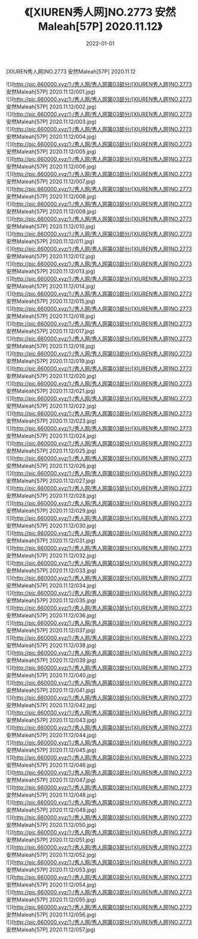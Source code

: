 ﻿---
layout: post
title:  《[XIUREN秀人网]NO.2773 安然Maleah[57P] 2020.11.12》
date:   2022-01-01
img: http://pic.660000.xyz/1:/秀人网/秀人网第03部分/[XIUREN秀人网]NO.2773 安然Maleah[57P] 2020.11.12/000.jpg
categories: [美女, 清纯, 唯美]
---

[XIUREN秀人网]NO.2773 安然Maleah[57P] 2020.11.12

 ![](http://pic.660000.xyz/1:/秀人网/秀人网第03部分/[XIUREN秀人网]NO.2773 安然Maleah[57P] 2020.11.12/001.jpg) <br>![](http://pic.660000.xyz/1:/秀人网/秀人网第03部分/[XIUREN秀人网]NO.2773 安然Maleah[57P] 2020.11.12/002.jpg) <br>![](http://pic.660000.xyz/1:/秀人网/秀人网第03部分/[XIUREN秀人网]NO.2773 安然Maleah[57P] 2020.11.12/003.jpg) <br>![](http://pic.660000.xyz/1:/秀人网/秀人网第03部分/[XIUREN秀人网]NO.2773 安然Maleah[57P] 2020.11.12/004.jpg) <br>![](http://pic.660000.xyz/1:/秀人网/秀人网第03部分/[XIUREN秀人网]NO.2773 安然Maleah[57P] 2020.11.12/005.jpg) <br>![](http://pic.660000.xyz/1:/秀人网/秀人网第03部分/[XIUREN秀人网]NO.2773 安然Maleah[57P] 2020.11.12/006.jpg) <br>![](http://pic.660000.xyz/1:/秀人网/秀人网第03部分/[XIUREN秀人网]NO.2773 安然Maleah[57P] 2020.11.12/007.jpg) <br>![](http://pic.660000.xyz/1:/秀人网/秀人网第03部分/[XIUREN秀人网]NO.2773 安然Maleah[57P] 2020.11.12/008.jpg) <br>![](http://pic.660000.xyz/1:/秀人网/秀人网第03部分/[XIUREN秀人网]NO.2773 安然Maleah[57P] 2020.11.12/009.jpg) <br>![](http://pic.660000.xyz/1:/秀人网/秀人网第03部分/[XIUREN秀人网]NO.2773 安然Maleah[57P] 2020.11.12/010.jpg) <br>![](http://pic.660000.xyz/1:/秀人网/秀人网第03部分/[XIUREN秀人网]NO.2773 安然Maleah[57P] 2020.11.12/011.jpg) <br>![](http://pic.660000.xyz/1:/秀人网/秀人网第03部分/[XIUREN秀人网]NO.2773 安然Maleah[57P] 2020.11.12/012.jpg) <br>![](http://pic.660000.xyz/1:/秀人网/秀人网第03部分/[XIUREN秀人网]NO.2773 安然Maleah[57P] 2020.11.12/013.jpg) <br>![](http://pic.660000.xyz/1:/秀人网/秀人网第03部分/[XIUREN秀人网]NO.2773 安然Maleah[57P] 2020.11.12/014.jpg) <br>![](http://pic.660000.xyz/1:/秀人网/秀人网第03部分/[XIUREN秀人网]NO.2773 安然Maleah[57P] 2020.11.12/015.jpg) <br>![](http://pic.660000.xyz/1:/秀人网/秀人网第03部分/[XIUREN秀人网]NO.2773 安然Maleah[57P] 2020.11.12/016.jpg) <br>![](http://pic.660000.xyz/1:/秀人网/秀人网第03部分/[XIUREN秀人网]NO.2773 安然Maleah[57P] 2020.11.12/017.jpg) <br>![](http://pic.660000.xyz/1:/秀人网/秀人网第03部分/[XIUREN秀人网]NO.2773 安然Maleah[57P] 2020.11.12/018.jpg) <br>![](http://pic.660000.xyz/1:/秀人网/秀人网第03部分/[XIUREN秀人网]NO.2773 安然Maleah[57P] 2020.11.12/019.jpg) <br>![](http://pic.660000.xyz/1:/秀人网/秀人网第03部分/[XIUREN秀人网]NO.2773 安然Maleah[57P] 2020.11.12/020.jpg) <br>![](http://pic.660000.xyz/1:/秀人网/秀人网第03部分/[XIUREN秀人网]NO.2773 安然Maleah[57P] 2020.11.12/021.jpg) <br>![](http://pic.660000.xyz/1:/秀人网/秀人网第03部分/[XIUREN秀人网]NO.2773 安然Maleah[57P] 2020.11.12/022.jpg) <br>![](http://pic.660000.xyz/1:/秀人网/秀人网第03部分/[XIUREN秀人网]NO.2773 安然Maleah[57P] 2020.11.12/023.jpg) <br>![](http://pic.660000.xyz/1:/秀人网/秀人网第03部分/[XIUREN秀人网]NO.2773 安然Maleah[57P] 2020.11.12/024.jpg) <br>![](http://pic.660000.xyz/1:/秀人网/秀人网第03部分/[XIUREN秀人网]NO.2773 安然Maleah[57P] 2020.11.12/025.jpg) <br>![](http://pic.660000.xyz/1:/秀人网/秀人网第03部分/[XIUREN秀人网]NO.2773 安然Maleah[57P] 2020.11.12/026.jpg) <br>![](http://pic.660000.xyz/1:/秀人网/秀人网第03部分/[XIUREN秀人网]NO.2773 安然Maleah[57P] 2020.11.12/027.jpg) <br>![](http://pic.660000.xyz/1:/秀人网/秀人网第03部分/[XIUREN秀人网]NO.2773 安然Maleah[57P] 2020.11.12/028.jpg) <br>![](http://pic.660000.xyz/1:/秀人网/秀人网第03部分/[XIUREN秀人网]NO.2773 安然Maleah[57P] 2020.11.12/029.jpg) <br>![](http://pic.660000.xyz/1:/秀人网/秀人网第03部分/[XIUREN秀人网]NO.2773 安然Maleah[57P] 2020.11.12/030.jpg) <br>![](http://pic.660000.xyz/1:/秀人网/秀人网第03部分/[XIUREN秀人网]NO.2773 安然Maleah[57P] 2020.11.12/031.jpg) <br>![](http://pic.660000.xyz/1:/秀人网/秀人网第03部分/[XIUREN秀人网]NO.2773 安然Maleah[57P] 2020.11.12/032.jpg) <br>![](http://pic.660000.xyz/1:/秀人网/秀人网第03部分/[XIUREN秀人网]NO.2773 安然Maleah[57P] 2020.11.12/033.jpg) <br>![](http://pic.660000.xyz/1:/秀人网/秀人网第03部分/[XIUREN秀人网]NO.2773 安然Maleah[57P] 2020.11.12/034.jpg) <br>![](http://pic.660000.xyz/1:/秀人网/秀人网第03部分/[XIUREN秀人网]NO.2773 安然Maleah[57P] 2020.11.12/035.jpg) <br>![](http://pic.660000.xyz/1:/秀人网/秀人网第03部分/[XIUREN秀人网]NO.2773 安然Maleah[57P] 2020.11.12/036.jpg) <br>![](http://pic.660000.xyz/1:/秀人网/秀人网第03部分/[XIUREN秀人网]NO.2773 安然Maleah[57P] 2020.11.12/037.jpg) <br>![](http://pic.660000.xyz/1:/秀人网/秀人网第03部分/[XIUREN秀人网]NO.2773 安然Maleah[57P] 2020.11.12/038.jpg) <br>![](http://pic.660000.xyz/1:/秀人网/秀人网第03部分/[XIUREN秀人网]NO.2773 安然Maleah[57P] 2020.11.12/039.jpg) <br>![](http://pic.660000.xyz/1:/秀人网/秀人网第03部分/[XIUREN秀人网]NO.2773 安然Maleah[57P] 2020.11.12/040.jpg) <br>![](http://pic.660000.xyz/1:/秀人网/秀人网第03部分/[XIUREN秀人网]NO.2773 安然Maleah[57P] 2020.11.12/041.jpg) <br>![](http://pic.660000.xyz/1:/秀人网/秀人网第03部分/[XIUREN秀人网]NO.2773 安然Maleah[57P] 2020.11.12/042.jpg) <br>![](http://pic.660000.xyz/1:/秀人网/秀人网第03部分/[XIUREN秀人网]NO.2773 安然Maleah[57P] 2020.11.12/043.jpg) <br>![](http://pic.660000.xyz/1:/秀人网/秀人网第03部分/[XIUREN秀人网]NO.2773 安然Maleah[57P] 2020.11.12/044.jpg) <br>![](http://pic.660000.xyz/1:/秀人网/秀人网第03部分/[XIUREN秀人网]NO.2773 安然Maleah[57P] 2020.11.12/045.jpg) <br>![](http://pic.660000.xyz/1:/秀人网/秀人网第03部分/[XIUREN秀人网]NO.2773 安然Maleah[57P] 2020.11.12/046.jpg) <br>![](http://pic.660000.xyz/1:/秀人网/秀人网第03部分/[XIUREN秀人网]NO.2773 安然Maleah[57P] 2020.11.12/047.jpg) <br>![](http://pic.660000.xyz/1:/秀人网/秀人网第03部分/[XIUREN秀人网]NO.2773 安然Maleah[57P] 2020.11.12/048.jpg) <br>![](http://pic.660000.xyz/1:/秀人网/秀人网第03部分/[XIUREN秀人网]NO.2773 安然Maleah[57P] 2020.11.12/049.jpg) <br>![](http://pic.660000.xyz/1:/秀人网/秀人网第03部分/[XIUREN秀人网]NO.2773 安然Maleah[57P] 2020.11.12/050.jpg) <br>![](http://pic.660000.xyz/1:/秀人网/秀人网第03部分/[XIUREN秀人网]NO.2773 安然Maleah[57P] 2020.11.12/051.jpg) <br>![](http://pic.660000.xyz/1:/秀人网/秀人网第03部分/[XIUREN秀人网]NO.2773 安然Maleah[57P] 2020.11.12/052.jpg) <br>![](http://pic.660000.xyz/1:/秀人网/秀人网第03部分/[XIUREN秀人网]NO.2773 安然Maleah[57P] 2020.11.12/053.jpg) <br>![](http://pic.660000.xyz/1:/秀人网/秀人网第03部分/[XIUREN秀人网]NO.2773 安然Maleah[57P] 2020.11.12/054.jpg) <br>![](http://pic.660000.xyz/1:/秀人网/秀人网第03部分/[XIUREN秀人网]NO.2773 安然Maleah[57P] 2020.11.12/055.jpg) <br>![](http://pic.660000.xyz/1:/秀人网/秀人网第03部分/[XIUREN秀人网]NO.2773 安然Maleah[57P] 2020.11.12/056.jpg) <br>![](http://pic.660000.xyz/1:/秀人网/秀人网第03部分/[XIUREN秀人网]NO.2773 安然Maleah[57P] 2020.11.12/057.jpg) <br>